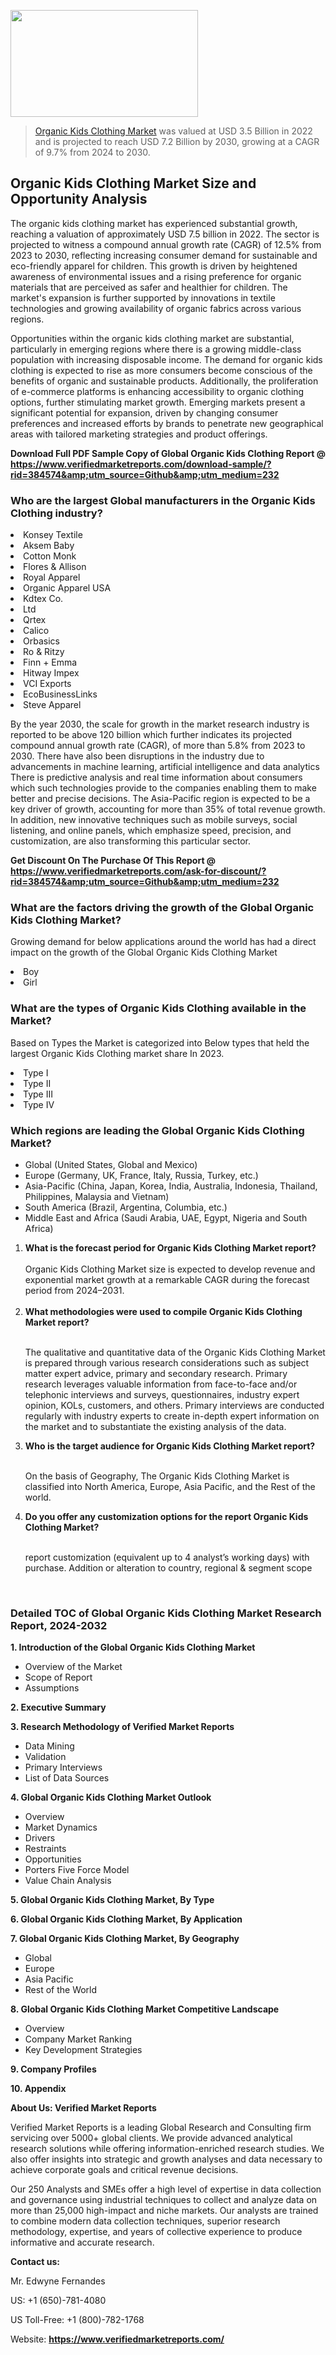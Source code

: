 <img src="https://ffe5etoiles.com/wp-content/uploads/2024/12/MST1-300x171.png" alt="" width="300" height="171" class="alignnone size-medium wp-image-20088" /><blockquote><p><p><a href="https://www.verifiedmarketreports.com/download-sample/?rid=384574&utm_source=Github&utm_medium=232" target="_blank">Organic Kids Clothing Market</a> was valued at USD 3.5 Billion in 2022 and is projected to reach USD 7.2 Billion by 2030, growing at a CAGR of 9.7% from 2024 to 2030.</p></blockquote><p><h2>Organic Kids Clothing Market Size and Opportunity Analysis</h2><p>The organic kids clothing market has experienced substantial growth, reaching a valuation of approximately USD 7.5 billion in 2022. The sector is projected to witness a compound annual growth rate (CAGR) of 12.5% from 2023 to 2030, reflecting increasing consumer demand for sustainable and eco-friendly apparel for children. This growth is driven by heightened awareness of environmental issues and a rising preference for organic materials that are perceived as safer and healthier for children. The market's expansion is further supported by innovations in textile technologies and growing availability of organic fabrics across various regions.</p><p>Opportunities within the organic kids clothing market are substantial, particularly in emerging regions where there is a growing middle-class population with increasing disposable income. The demand for organic kids clothing is expected to rise as more consumers become conscious of the benefits of organic and sustainable products. Additionally, the proliferation of e-commerce platforms is enhancing accessibility to organic clothing options, further stimulating market growth. Emerging markets present a significant potential for expansion, driven by changing consumer preferences and increased efforts by brands to penetrate new geographical areas with tailored marketing strategies and product offerings.</p></p><p class=""><strong>Download Full PDF Sample Copy of Global Organic Kids Clothing Report @ <a href="https://www.verifiedmarketreports.com/download-sample/?rid=384574&amp;utm_source=Github&amp;utm_medium=232" target="_blank">https://www.verifiedmarketreports.com/download-sample/?rid=384574&amp;utm_source=Github&amp;utm_medium=232</a></strong></p><h3 id="" class="">Who are the largest Global manufacturers in the Organic Kids Clothing industry?</h3><p><li>Konsey Textile</li><li> Aksem Baby</li><li> Cotton Monk</li><li> Flores & Allison</li><li> Royal Apparel</li><li> Organic Apparel USA</li><li> Kdtex Co.</li><li>Ltd</li><li> Qrtex</li><li> Calico</li><li> Orbasics</li><li> Ro & Ritzy</li><li> Finn + Emma</li><li> Hitway Impex</li><li> VCI Exports</li><li> EcoBusinessLinks</li><li> Steve Apparel</li></p><div class=""><div class="" dir="" data-message-author-role="" data-message-id="" data-message-model-slug=""><div class=""><div class=""><div class=""><div class="" dir="" data-message-author-role="" data-message-id="" data-message-model-slug=""><div class=""><div class=""><p>By the year 2030, the scale for growth in the market research industry is reported to be above 120 billion which further indicates its projected compound annual growth rate (CAGR), of more than 5.8% from 2023 to 2030. There have also been disruptions in the industry due to advancements in machine learning, artificial intelligence and data analytics There is predictive analysis and real time information about consumers which such technologies provide to the companies enabling them to make better and precise decisions. The Asia-Pacific region is expected to be a key driver of growth, accounting for more than 35% of total revenue growth. In addition, new innovative techniques such as mobile surveys, social listening, and online panels, which emphasize speed, precision, and customization, are also transforming this particular sector.</p><p><strong>Get Discount On The Purchase Of This Report @&nbsp; <a href="https://www.verifiedmarketreports.com/ask-for-discount/?rid=384574&amp;utm_source=Github&amp;utm_medium=232" target="_blank">https://www.verifiedmarketreports.com/ask-for-discount/?rid=384574&amp;utm_source=Github&amp;utm_medium=232</a></strong></p></div></div></div></div></div></div></div></div><h3 id="" class="">What are the factors driving the growth of the Global Organic Kids Clothing Market?</h3><p id="" class="">Growing demand for below applications around the world has had a direct impact on the growth of the Global Organic Kids Clothing Market</p><p id="" class=""><li>Boy</li><li> Girl</li></p><h3 id="" class="">What are the types of Organic Kids Clothing available in the Market?</h3><p id="" class="">Based on Types the Market is categorized into Below types that held the largest Organic Kids Clothing market share In 2023.</p><p id="" class=""><li>Type I</li><li> Type II</li><li> Type III</li><li> Type IV</li></p><h3 id="" class="">Which regions are leading the Global Organic Kids Clothing Market?</h3><ul><li>Global (United States, Global and Mexico)</li><li>Europe (Germany, UK, France, Italy, Russia, Turkey, etc.)</li><li>Asia-Pacific (China, Japan, Korea, India, Australia, Indonesia, Thailand, Philippines, Malaysia and Vietnam)</li><li>South America (Brazil, Argentina, Columbia, etc.)</li><li>Middle East and Africa (Saudi Arabia, UAE, Egypt, Nigeria and South Africa)</li></ul><p><ol><li><strong>What is the forecast period for Organic Kids Clothing Market report?<br /></strong><br /><span data-sheets-root="1" data-sheets-value="{&quot;1&quot;:2,&quot;2&quot;:&quot;XXXX size is expected to develop revenue and exponential market growth at a remarkable CAGR during the forecast period from 2024&ndash;2030.&quot;}" data-sheets-userformat="{&quot;2&quot;:12674,&quot;4&quot;:{&quot;1&quot;:2,&quot;2&quot;:16776960},&quot;10&quot;:2,&quot;11&quot;:0,&quot;15&quot;:&quot;Arial&quot;,&quot;16&quot;:12}">Organic Kids Clothing Market size is expected to develop revenue and exponential market growth at a remarkable CAGR during the forecast period from 2024&ndash;2031.</span><br /><br /></li><li><strong>What methodologies were used to compile Organic Kids Clothing Market report?<br /><br /></strong><p>The qualitative and quantitative data of the&nbsp;Organic Kids Clothing Market is prepared through various research considerations such as subject matter expert advice, primary and secondary research. Primary research leverages valuable information from face-to-face and/or telephonic interviews and surveys, questionnaires, industry expert opinion, KOLs, customers, and others. Primary interviews are conducted regularly with industry experts to create in-depth expert information on the market and to substantiate the existing analysis of the data.&nbsp;</p></li><li><strong>Who is the target audience for Organic Kids Clothing Market report?<br /><br /></strong><p>On the basis of Geography, The&nbsp;Organic Kids Clothing Market is classified into North America, Europe, Asia Pacific, and the Rest of the world.</p></li><li><strong>Do you offer any customization options for the report Organic Kids Clothing Market?<br /><br /></strong><p>report customization (equivalent up to 4 analyst&rsquo;s working days) with purchase. Addition or alteration to country, regional &amp; segment scope</p><p>&nbsp;</p></li></ol></p><h3 id="" class="">Detailed TOC of Global Organic Kids Clothing Market Research Report, 2024-2032</h3><p id="" class=""><strong>1. Introduction of the Global Organic Kids Clothing Market</strong></p><ul><li>Overview of the Market</li><li>Scope of Report</li><li>Assumptions</li></ul><p id="" class=""><strong>2. Executive Summary</strong></p><p id="" class=""><strong>3. Research Methodology of&nbsp;Verified Market Reports</strong></p><ul><li>Data Mining</li><li>Validation</li><li>Primary Interviews</li><li>List of Data Sources</li></ul><p id="" class=""><strong>4. Global Organic Kids Clothing Market Outlook</strong></p><ul><li>Overview</li><li>Market Dynamics</li><li>Drivers</li><li>Restraints</li><li>Opportunities</li><li>Porters Five Force Model</li><li>Value Chain Analysis</li></ul><p id="" class=""><strong>5. Global Organic Kids Clothing Market, By&nbsp;Type</strong></p><p id="" class=""><strong>6. Global Organic Kids Clothing Market, By Application</strong></p><p id="" class=""><strong>7. Global Organic Kids Clothing Market, By Geography</strong></p><ul><li>Global</li><li>Europe</li><li>Asia Pacific</li><li>Rest of the World</li></ul><p id="" class=""><strong>8. Global Organic Kids Clothing Market Competitive Landscape</strong></p><ul><li>Overview</li><li>Company Market Ranking</li><li>Key Development Strategies</li></ul><p id="" class=""><strong>9. Company Profiles</strong></p><p id="" class=""><strong>10. Appendix</strong></p><p id="" class=""><strong>About Us: Verified Market Reports</strong></p><p id="" class="">Verified Market Reports is a leading Global Research and Consulting firm servicing over 5000+ global clients. We provide advanced analytical research solutions while offering information-enriched research studies. We also offer insights into strategic and growth analyses and data necessary to achieve corporate goals and critical revenue decisions.</p><p id="" class="">Our 250 Analysts and SMEs offer a high level of expertise in data collection and governance using industrial techniques to collect and analyze data on more than 25,000 high-impact and niche markets. Our analysts are trained to combine modern data collection techniques, superior research methodology, expertise, and years of collective experience to produce informative and accurate research.</p><p id="" class=""><strong>Contact us:</strong></p><p id="" class="">Mr. Edwyne Fernandes</p><p id="" class="">US: +1 (650)-781-4080</p><p id="" class="">US Toll-Free: +1 (800)-782-1768</p><p id="" class="">Website: <a target="" data-test-app-aware-link=""><strong>https://www.verifiedmarketreports.com/</strong></a></p>
